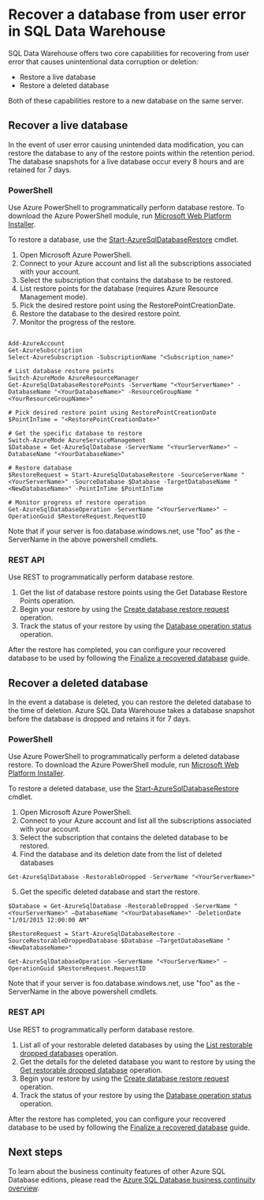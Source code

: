 <properties
   pageTitle="Recover a database from user error in SQL Data Warehouse | Microsoft Azure"
   description="Steps for recovering a database from user error in SQL Data Warehouse. "
   services="sql-data-warehouse"
   documentationCenter="NA"
   authors="sahaj08"
   manager="barbkess"
   editor=""/>

<tags
   ms.service="sql-data-warehouse"
   ms.devlang="NA"
   ms.topic="article"
   ms.tgt_pltfrm="NA"
   ms.workload="data-services"
   ms.date="09/23/2015"
   ms.author="sahajs"/>

# Recover a database from user error in SQL Data Warehouse

SQL Data Warehouse offers two core capabilities for recovering from user error that causes unintentional data corruption or deletion:

- Restore a live database
- Restore a deleted database

Both of these capabilities restore to a new database on the same server.

## Recover a live database
In the event of user error causing unintended data modification, you can restore the database to any of the restore points within the retention period. The database snapshots for a live database occur every 8 hours and are retained for 7 days. 

### PowerShell

Use Azure PowerShell to programmatically perform database restore. To download the Azure PowerShell module, run [Microsoft Web Platform Installer](http://go.microsoft.com/fwlink/p/?linkid=320376&clcid=0x409). 

To restore a database, use the [Start-AzureSqlDatabaseRestore][] cmdlet. 

1. Open Microsoft Azure PowerShell.
2. Connect to your Azure account and list all the subscriptions associated with your account.
3. Select the subscription that contains the database to be restored.
4. List restore points for the database (requires Azure Resource Management mode).
5. Pick the desired restore point using the RestorePointCreationDate.
6. Restore the database to the desired restore point.
7. Monitor the progress of the restore.

```

Add-AzureAccount
Get-AzureSubscription
Select-AzureSubscription -SubscriptionName "<Subscription_name>"

# List database restore points
Switch-AzureMode AzureResourceManager
Get-AzureSqlDatabaseRestorePoints -ServerName "<YourServerName>" -DatabaseName "<YourDatabaseName>" -ResourceGroupName "<YourResourceGroupName>"

# Pick desired restore point using RestorePointCreationDate
$PointInTime = "<RestorePointCreationDate>"

# Get the specific database to restore
Switch-AzureMode AzureServiceManagement
$Database = Get-AzureSqlDatabase -ServerName "<YourServerName>" –DatabaseName "<YourDatabaseName>"

# Restore database
$RestoreRequest = Start-AzureSqlDatabaseRestore -SourceServerName "<YourServerName>" -SourceDatabase $Database -TargetDatabaseName "<NewDatabaseName>" -PointInTime $PointInTime

# Monitor progress of restore operation
Get-AzureSqlDatabaseOperation -ServerName "<YourServerName>" –OperationGuid $RestoreRequest.RequestID
```

Note that if your server is foo.database.windows.net, use "foo" as the -ServerName in the above powershell cmdlets.

### REST API
Use REST to programmatically perform database restore.

1. Get the list of database restore points using the Get Database Restore Points operation.
2. Begin your restore by using the [Create database restore request][] operation.
3. Track the status of your restore by using the [Database operation status][] operation.

After the restore has completed, you can configure your recovered database to be used by following the [Finalize a recovered database][] guide.

## Recover a deleted database
In the event a database is deleted, you can restore the deleted database to the time of deletion. Azure SQL Data Warehouse takes a database snapshot before the database is dropped and retains it for 7 days.

### PowerShell
Use Azure PowerShell to programmatically perform a deleted database restore. To download the Azure PowerShell module, run [Microsoft Web Platform Installer](http://go.microsoft.com/fwlink/p/?linkid=320376&clcid=0x409). 

To restore a deleted database, use the [Start-AzureSqlDatabaseRestore][] cmdlet.

1. Open Microsoft Azure PowerShell.
2. Connect to your Azure account and list all the subscriptions associated with your account.
3. Select the subscription that contains the deleted database to be restored.
4. Find the database and its deletion date from the list of deleted databases

```
Get-AzureSqlDatabase -RestorableDropped -ServerName "<YourServerName>"
```

5. Get the specific deleted database and start the restore.

```
$Database = Get-AzureSqlDatabase -RestorableDropped -ServerName "<YourServerName>" –DatabaseName "<YourDatabaseName>" -DeletionDate "1/01/2015 12:00:00 AM"

$RestoreRequest = Start-AzureSqlDatabaseRestore -SourceRestorableDroppedDatabase $Database –TargetDatabaseName "<NewDatabaseName>"

Get-AzureSqlDatabaseOperation –ServerName "<YourServerName>" –OperationGuid $RestoreRequest.RequestID
```

Note that if your server is foo.database.windows.net, use "foo" as the -ServerName in the above powershell cmdlets.

### REST API
Use REST to programmatically perform database restore.

1.  List all of your restorable deleted databases by using the [List restorable dropped databases][] operation.
2.  Get the details for the deleted database you want to restore by using the [Get restorable dropped database][] operation.
3.  Begin your restore by using the [Create database restore request][] operation.
4.  Track the status of your restore by using the [Database operation status][] operation.

After the restore has completed, you can configure your recovered database to be used by following the [Finalize a recovered database][] guide.


## Next steps
To learn about the business continuity features of other Azure SQL Database editions, please read the [Azure SQL Database business continuity overview][].


<!--Image references-->

<!--Article references-->
[Azure SQL Database business continuity overview]: sql-database/sql-database-business-continuity.md
[Finalize a recovered database]: sql-database/sql-database-recovered-finalize.md

<!--MSDN references-->
[Create database restore request]: http://msdn.microsoft.com/library/azure/dn509571.aspx
[Database operation status]: http://msdn.microsoft.com/library/azure/dn720371.aspx
[Get restorable dropped database]: http://msdn.microsoft.com/library/azure/dn509574.aspx
[List restorable dropped databases]: http://msdn.microsoft.com/library/azure/dn509562.aspx
[Start-AzureSqlDatabaseRestore]: https://msdn.microsoft.com/library/dn720218.aspx

<!--Other Web references-->

